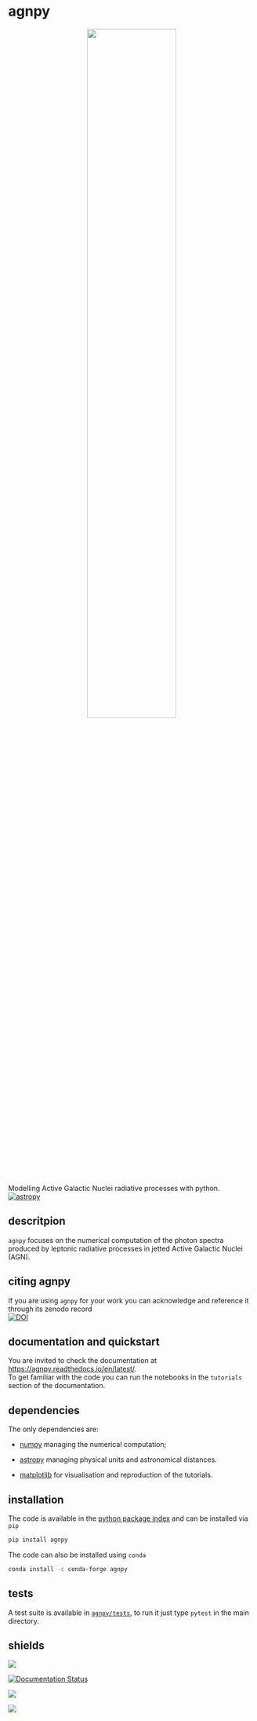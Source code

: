 # agnpy
<p align="center">
  <img width="60%" src="docs/_static/logo.png">
</p>

Modelling Active Galactic Nuclei radiative processes with python.    
[![astropy](http://img.shields.io/badge/powered%20by-AstroPy-orange.svg?style=flat)](http://www.astropy.org/)

## descritpion
`agnpy` focuses on the numerical computation of the photon spectra produced by leptonic radiative processes in jetted Active Galactic Nuclei (AGN).  

## citing agnpy
If you are using `agnpy` for your work you can acknowledge and reference it through its zenodo record   
[![DOI](https://zenodo.org/badge/DOI/10.5281/zenodo.4055175.svg)](https://doi.org/10.5281/zenodo.4055175)

## documentation and quickstart
You are invited to check the documentation at https://agnpy.readthedocs.io/en/latest/.    
To get familiar with the code you can run the notebooks in the `tutorials` section
of the documentation.

## dependencies
The only dependencies are:

* [numpy](https://numpy.org) managing the numerical computation;

* [astropy](https://www.astropy.org) managing physical units and astronomical distances.

* [matplotlib](https://matplotlib.org) for visualisation and reproduction of the tutorials.

## installation
The code is available in the [python package index](https://pypi.org/project/agnpy/) and can be installed via `pip`

```bash
pip install agnpy
```

The code can also be installed using `conda`

```bash
conda install -c conda-forge agnpy
```

## tests
A test suite is available in [`agnpy/tests`](https://github.com/cosimoNigro/agnpy/tree/master/agnpy/tests), to run it just type
`pytest` in the main directory.

## shields
![](https://github.com/cosimoNigro/agnpy/workflows/CI%20test/badge.svg)

[![Documentation Status](https://readthedocs.org/projects/agnpy/badge/?version=latest)](https://agnpy.readthedocs.io/en/latest/?badge=latest)

![](https://codecov.io/gh/cosimoNigro/agnpy/branch/master/graph/badge.svg)

![](http://img.shields.io/pypi/v/agnpy.svg?text=version)
